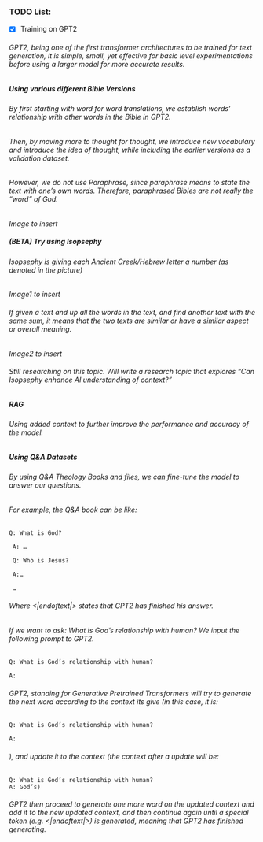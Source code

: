 ### TODO List:
- [x] Training on GPT2
###### GPT2, being one of the first transformer architectures to be trained for text generation, it is simple, small, yet effective for basic level experimentations before using a larger model for more accurate results.
##### Using various different Bible Versions
###### By first starting with word for word translations, we establish words’ relationship with other words in the Bible in GPT2.
###### Then, by moving more to thought for thought, we introduce new vocabulary and introduce the idea of thought, while including the earlier versions as a validation dataset.
###### However, we do not use Paraphrase, since paraphrase means to state the text with one’s own words. Therefore, paraphrased Bibles are not really the “word” of God.

*Image to insert*

##### (BETA) Try using Isopsephy
###### Isopsephy is giving each Ancient Greek/Hebrew letter a number (as denoted in the picture)

*Image1 to insert*

###### If given a text and up all the words in the text, and find another text with the same sum, it means that the two texts are similar or have a similar aspect or overall meaning.

*Image2 to insert*

###### Still researching on this topic. Will write a research topic that explores “Can Isopsephy enhance AI understanding of context?”
##### RAG
###### Using added context to further improve the performance and accuracy of the model.
##### Using Q&A Datasets
###### By using Q&A Theology Books and files, we can fine-tune the model to answer our questions.
###### For example, the Q&A book can be like:
```
Q: What is God?

 A: …

 Q: Who is Jesus?

 A:…

 …
```
###### Where <|endoftext|> states that GPT2 has finished his answer.
###### If we want to ask: What is God’s relationship with human? We input the following prompt to GPT2.

```
Q: What is God’s relationship with human?

A:
```

###### GPT2, standing for Generative Pretrained Transformers will try to generate the next word according to the context its give (in this case, it is:

```
Q: What is God’s relationship with human?

A:
```
###### ), and update it to the context (the context after a update will be:

```
Q: What is God’s relationship with human?
A: God’s)
```

###### GPT2 then proceed to generate one more word on the updated context and add it to the new updated context, and then continue again until a special token (e.g. <|endoftext|>) is generated, meaning that GPT2 has finished generating.


